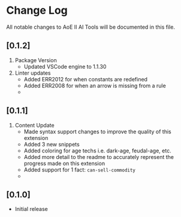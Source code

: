 # Change Log
All notable changes to AoE II AI Tools will be documented in this file.

## [0.1.2]
 1. Package Version
    - Updated VSCode engine to 1.1.30
 2. Linter updates
    - Added ERR2012 for when constants are redefined
    - Added ERR2008 for when an arrow is missing from a rule
    - 


## [0.1.1]
 1. Content Update
    - Made syntax support changes to improve the quality of this extension
    - Added 3 new snippets
    - Added coloring for age techs i.e. dark-age, feudal-age, etc.
    - Added more detail to the readme to accurately represent the progress made on this extension
    - Added support for 1 fact: ```can-sell-commodity```
    - 


## [0.1.0]
- Initial release